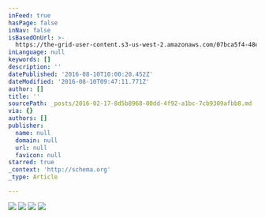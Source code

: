 ```yaml
---
inFeed: true
hasPage: false
inNav: false
isBasedOnUrl: >-
  https://the-grid-user-content.s3-us-west-2.amazonaws.com/07bca5f4-48e0-4e83-97d8-76612f1049ca.png
inLanguage: null
keywords: []
description: ''
datePublished: '2016-08-10T10:00:20.452Z'
dateModified: '2016-08-10T09:47:11.771Z'
author: []
title: ''
sourcePath: _posts/2016-02-17-8d5b8968-00dd-4f92-a1bc-7cb9309afbb8.md
via: {}
authors: []
publisher:
  name: null
  domain: null
  url: null
  favicon: null
starred: true
_context: 'http://schema.org'
_type: Article

---
```

![](https://the-grid-user-content.s3-us-west-2.amazonaws.com/07bca5f4-48e0-4e83-97d8-76612f1049ca.png)
![](https://the-grid-user-content.s3-us-west-2.amazonaws.com/21bc3088-58ae-4335-8c0d-81b58937c92b.png)
![](https://the-grid-user-content.s3-us-west-2.amazonaws.com/6b5ddfd1-f2c3-4c4e-8a18-7905c8fc8700.png)
![](https://the-grid-user-content.s3-us-west-2.amazonaws.com/11337998-bc5f-4eb0-a21a-7a96807c1bf5.png)